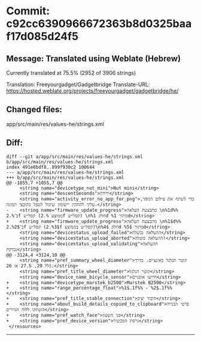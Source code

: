 # Commit: c92cc6390966672363b8d0325baaf17d085d24f5
## Message: Translated using Weblate (Hebrew)

Currently translated at 75.5% (2952 of 3906 strings)

Translation: Freeyourgadget/Gadgetbridge
Translate-URL: https://hosted.weblate.org/projects/freeyourgadget/gadgetbridge/he/
## Changed files:
app/src/main/res/values-he/strings.xml

## Diff:
```
diff --git a/app/src/main/res/values-he/strings.xml b/app/src/main/res/values-he/strings.xml
index 491e6bdf8..899f930c2 100644
--- a/app/src/main/res/values-he/strings.xml
+++ b/app/src/main/res/values-he/strings.xml
@@ -1055,7 +1055,7 @@
     <string name="devicetype_nut_mini">Nut mini</string>
     <string name="descentSeconds">ירידה</string>
     <string name="activity_error_no_app_for_png">כדי לשתף את צילום המסך, עליך להתקין יישומון שיכול לטפל בקובצי תמונה.</string>
-    <string name="firmware_update_progress">מתבצעת העלאה \n%1d%% ב־%.2f קסל״ש (ממוצע %.2f קסל״ש) \nחלק %1d מתוך %1d</string>
+    <string name="firmware_update_progress">מתבצעת העלאה \n%1$d%% ב־%2$.2f קסל״ש (%3$.2f קסל״ש בממוצע)\nחלק %4$d מתוך %5$d</string>
     <string name="devicestatus_upload_failed">ההעלאה נכשלה</string>
     <string name="devicestatus_upload_aborted">ההעלאה בוטלה!</string>
     <string name="devicestatus_upload_validating">ההעלאה נבדקת</string>
@@ -3124,4 +3124,10 @@
     <string name="pref_summary_wheel_diameter">קוטר הגלגל באינצ׳ים. בדרך כלל 29, 27.5 או 26.</string>
     <string name="pref_title_wheel_diameter">קוטר הגלגל</string>
     <string name="device_name_bicycle_sensor">חיישן אופניים</string>
+    <string name="devicetype_marstek_b2500">Marstek B2500‎</string>
+    <string name="range_percentage_float">%1$.1f%% - %2$.1f%%</string>
+    <string name="pref_title_stable_connection">חיבור יציב</string>
+    <string name="about_build_details_copied_to_clipboard">פרטי הבנייה הועתקו ללוח הגזירים</string>
+    <string name="pref_watch_face">פני השעון</string>
+    <string name="pref_device_version">גרסת המכשיר</string>
 </resources>
```
-----------------------------------
